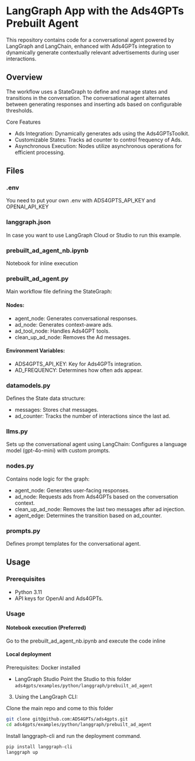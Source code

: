 # LangGraph App with the Ads4GPTs Prebuilt Agent

This repository contains code for a conversational agent powered by LangGraph and LangChain, enhanced with Ads4GPTs integration to dynamically generate contextually relevant advertisements during user interactions.

## Overview

The workflow uses a StateGraph to define and manage states and transitions in the conversation. The conversational agent alternates between generating responses and inserting ads based on configurable thresholds.

Core Features

-   Ads Integration: Dynamically generates ads using the Ads4GPTsToolkit.
-   Customizable States: Tracks ad counter to control frequency of Ads.
-   Asynchronous Execution: Nodes utilize asynchronous operations for efficient processing.

## Files

### .env

You need to put your own .env with ADS4GPTS_API_KEY and OPENAI_API_KEY

### langgraph.json

In case you want to use LangGraph Cloud or Studio to run this example.

### prebuilt_ad_agent_nb.ipynb

Notebook for inline execution

### prebuilt_ad_agent.py

Main workflow file defining the StateGraph:

#### Nodes:

-   agent_node: Generates conversational responses.
-   ad_node: Generates context-aware ads.
-   ad_tool_node: Handles Ads4GPT tools.
-   clean_up_ad_node: Removes the Ad messages.

#### Environment Variables:

-   ADS4GPTS_API_KEY: Key for Ads4GPTs integration.
-   AD_FREQUENCY: Determines how often ads appear.

### datamodels.py

Defines the State data structure:

-   messages: Stores chat messages.
-   ad_counter: Tracks the number of interactions since the last ad.

### llms.py

Sets up the conversational agent using LangChain:
Configures a language model (gpt-4o-mini) with custom prompts.

### nodes.py

Contains node logic for the graph:

-   agent_node: Generates user-facing responses.
-   ad_node: Requests ads from Ads4GPTs based on the conversation context.
-   clean_up_ad_node: Removes the last two messages after ad injection.
-   agent_edge: Determines the transition based on ad_counter.

### prompts.py

Defines prompt templates for the conversational agent.

## Usage

### Prerequisites

-   Python 3.11
-   API keys for OpenAI and Ads4GPTs.

### Usage

#### Notebook execution (Preferred)

Go to the prebuilt_ad_agent_nb.ipynb and execute the code inline

#### Local deployment

Prerequisites: Docker installed

-   LangGraph Studio
    Point the Studio to this folder `ads4gpts/examples/python/langgraph/prebuilt_ad_agent`

3. Using the LangGraph CLI:

Clone the main repo and come to this folder

```bash
git clone git@github.com:ADS4GPTs/ads4gpts.git
cd ads4gpts/examples/python/langgraph/prebuilt_ad_agent
```

Install langgraph-cli and run the deployment command.

```bash
pip install langgraph-cli
langgraph up
```
